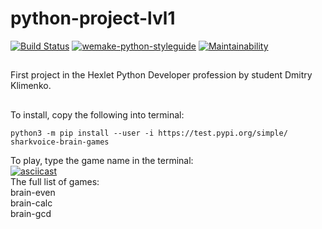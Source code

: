 # python-project-lvl1
[![Build Status](https://travis-ci.org/sharkvoice/python-project-lvl1.svg?branch=master)](https://travis-ci.org/sharkvoice/python-project-lvl1)
[![wemake-python-styleguide](https://img.shields.io/badge/style-wemake-000000.svg)](https://github.com/wemake-services/wemake-python-styleguide)
[![Maintainability](https://api.codeclimate.com/v1/badges/784f0213c7183f494d1d/maintainability)](https://codeclimate.com/github/sharkvoice/python-project-lvl1/maintainability)
##
First project in the Hexlet Python Developer profession by student Dmitry Klimenko.
##
To install, copy the following into terminal:  
```
python3 -m pip install --user -i https://test.pypi.org/simple/ sharkvoice-brain-games
```
To play, type the game name in the terminal:  
[![asciicast](https://asciinema.org/a/vKZQHGGDRjtyvWaxpR34U9AoD.svg)](https://asciinema.org/a/vKZQHGGDRjtyvWaxpR34U9AoD)  
The full list of games:  
brain-even  
brain-calc  
brain-gcd  
